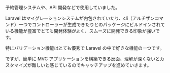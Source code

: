 予約管理システムや、API 開発などで使用していました。

Laravel はマイグレーションシステムが内包されていたり、cli（アルチザンコマンド）一つでコントローラーが生成できたりとのパッケージにビルドインされている機能が豊富でとても開発体験がよく、スムーズに開発できる印象が強いです。

特にバリデーション機能はとても優秀で Laravel の中で好きな機能の一つです。

ですが、簡単に MVC アプリケーションを構築できる反面、理解が深くないとカスタマイズが難しいと感じているのでキャッチアップを進めていきます。
